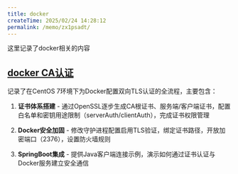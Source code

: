 ```yaml
---
title: docker
createTime: 2025/02/24 14:28:12
permalink: /memo/zx1psadt/
---
```


 这里记录了docker相关的内容

## [docker CA认证](./docker-CA认证.md)

记录了在CentOS 7环境下为Docker配置双向TLS认证的全流程，主要包含：

1. **证书体系搭建** - 通过OpenSSL逐步生成CA根证书、服务端/客户端证书，配置白名单和密钥用途限制（serverAuth/clientAuth），完成证书权限管理

2. **Docker安全加固** - 修改守护进程配置启用TLS验证，绑定证书路径，开放加密端口（2376），设置防火墙规则

3. **SpringBoot集成** - 提供Java客户端连接示例，演示如何通过证书认证与Docker服务建立安全通信

